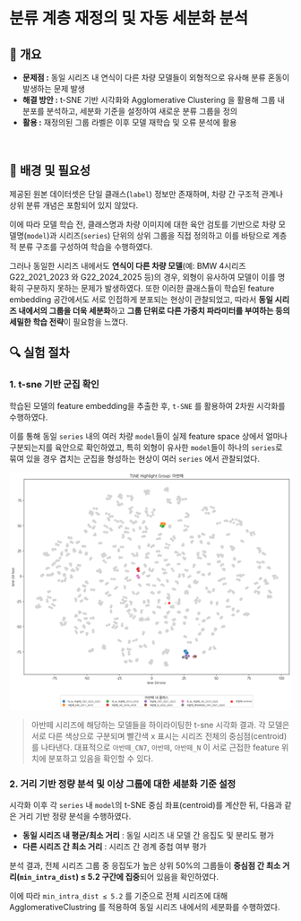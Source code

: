 # 분류 계층 재정의 및 자동 세분화 분석

## **📌 개요**
- **문제점 :** 동일 시리즈 내 연식이 다른 차량 모델들이 외형적으로 유사해 분류 혼동이 발생하는 문제 발생
- **해결 방안 :** t-SNE 기반 시각화와 Agglomerative Clustering 을 활용해 그룹 내 분포를 분석하고, 세분화 기준을 설정하여 새로운 분류 그룹을 정의
- **활용 :** 재정의된 그룹 라벨은 이후 모델 재학습 및 오류 분석에 활용
<br> 

## **🧩 배경 및 필요성**

제공된 원본 데이터셋은 단일 클래스(`label`) 정보만 존재하며, 차량 간 구조적 관계나 상위 분류 개념은 포함되어 있지 않았다.

이에 따라 모델 학습 전, 클래스명과 차량 이미지에 대한 육안 검토를 기반으로 차량 모델명(`model`)과 시리즈(`series`) 단위의 상위 그룹을 직접 정의하고 이를 바탕으로 계층적 분류 구조를 구성하여 학습을 수행하였다.

그러나 동일한 시리즈 내에서도 **연식이 다른 차량 모델**(예: BMW 4시리즈G22_2021_2023 와 G22_2024_2025 등)의 경우, 외형이 유사하여 모델이 이를 명확히 구분하지 못하는 문제가 발생하였다. 또한 이러한 클래스들이 학습된 feature embedding 공간에서도 서로 인접하게 분포되는 현상이 관찰되었고, 따라서 **동일 시리즈 내에서의 그룹을 더욱 세분화**하고 **그룹 단위로 다른 가중치 파라미터를 부여하는 등의 세밀한 학습 전략**이 필요함을 느꼈다.
<br>

## **🔍 실험 절차**

### **1. t-sne 기반 군집 확인**

학습된 모델의 feature embedding을 추출한 후, `t-SNE` 를 활용하여 2차원 시각화를 수행하였다.

이를 통해 동일 `series` 내의 여러 차량 `model`들이 실제 feature space 상에서 얼마나 구분되는지를 육안으로 확인하였고, 특히 외형이 유사한 `model`들이 하나의 `series`로 묶여 있을 경우 겹치는 군집을 형성하는 현상이 여러 `series` 에서 관찰되었다.

![alt text](../imgs/tsne_highlight_아반떼.png)
> 아반떼 시리즈에 해당하는 모델들을 하이라이팅한 t-sne 시각화 결과. 
각 모델은 서로 다른 색상으로 구분되며 빨간색 x 표시는 시리즈 전체의 중심점(centroid)를 나타낸다. 대표적으로 `아반떼_CN7`, `아반떼`, `아반떼_N` 이 서로 근접한 feature 위치에 분포하고 있음을 확인할 수 있다. 

### **2. 거리 기반 정량 분석 및 이상 그룹에 대한 세분화 기준 설정** 

시각화 이후 각 `series` 내 `model`의 t-SNE 중심 좌표(centroid)를 계산한 뒤, 다음과 같은 거리 기반 정량 분석을 수행하였다.

- **동일 시리즈 내 평균/최소 거리** : 동일 시리즈 내 모델 간 응집도 및 분리도 평가
- **다른 시리즈 간 최소 거리** : 시리즈 간 경계 중첩 여부 평가

분석 결과, 전체 시리즈 그룹 중 응집도가 높은 상위 50%의 그룹들이 **중심점 간 최소 거리(`min_intra_dist`) ≤ 5.2 구간에 집중**되어 있음을 확인하였다. 

이에 따라 `min_intra_dist ≤ 5.2` 를 기준으로 전체 시리즈에 대해 AgglomerativeClustring 를 적용하여 동일 시리즈 내에서의 세분화를 수행하였다.